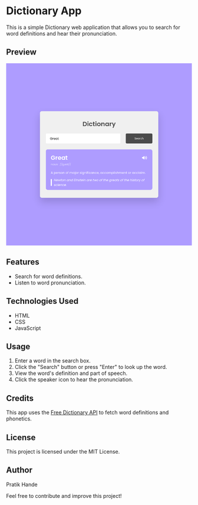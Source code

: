 # Dictionary App

This is a simple Dictionary web application that allows you to search for word definitions and hear their pronunciation.

## Preview

![App Screenshot](images/app_screenshot.png)

## Features

- Search for word definitions.
- Listen to word pronunciation.

## Technologies Used

- HTML
- CSS
- JavaScript

## Usage

1. Enter a word in the search box.
2. Click the "Search" button or press "Enter" to look up the word.
3. View the word's definition and part of speech.
4. Click the speaker icon to hear the pronunciation.

## Credits

This app uses the [Free Dictionary API](https://dictionaryapi.dev/) to fetch word definitions and phonetics.

## License

This project is licensed under the MIT License.

## Author

Pratik Hande

Feel free to contribute and improve this project!
